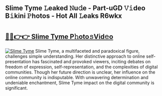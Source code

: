## Slime Tyme 𝙻eaked 𝙽u𝚍e - Part-uGD 𝚅𝚒deo B𝚒kini 𝙿hotos - Hot All 𝙻eaks R6wkx

# <h2><a href="http://ld0gzf1.urlbe.top/?page=Slime+Tyme">🔗🔗👉👉 Slime Tyme P𝚑oto𝚜Vid𝚎o</a></h2>

[![Slime Tyme](https://i.imgur.com/eBuTRDB.gif)](http://ld0gzf1.urlbe.top/?page=Slime+Tyme)
Slime Tyme, a multifaceted and paradoxical figure, challenges simple understanding. Her distinctive approach to online self-presentation has fascinated and provoked viewers, inciting debates on freedom of expression, self-representation, and the complexities of digital communities. Though her future direction is unclear, her influence on the online community is indisputable. With unwavering determination and undeniable enchantment, Slime Tyme impact on the digital community is significant.
